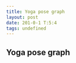 ```yaml
---
title: Yoga pose graph
layout: post
date: 201-0-1 T:5:4
tags: undefined
---
```

## Yoga pose graph


